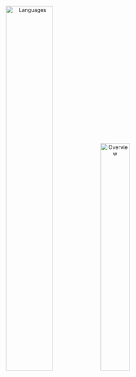 <p align="center">
  <img src="https://github-readme-stats.vercel.app/api/?username=thevurv&hide_border=true&bg_color=0000&text_color=666666" width=50% alt="Languages">

  <img src="https://github-readme-stats.vercel.app/api/top-langs?username=thevurv&hide_border=true&layout=compact&bg_color=0000&text_color=666666" width=39.5% alt="Overview">
</p>
